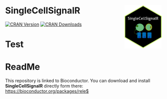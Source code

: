 
   
# SingleCellSignalR <img  width="120" height="139" src="man/figures/logo.png" align="right" />
<!-- badges: start -->
[![CRAN Version](https://www.r-pkg.org/badges/version/BulkSignalR)](https://cran.r-project.org/package=SingleCellSignalR)
[![CRAN Downloads](https://cranlogs.r-pkg.org/badges/BulkSignalR)](https://cran.r-project.org/package=SingleCellSignalR)
<!-- badges: end -->
   
# Test
   
# ReadMe
This repository is linked to Bioconductor. You can download and install **SingleCellSignalR** directly form there: https://bioconductor.org/packages/rele$
   
 



